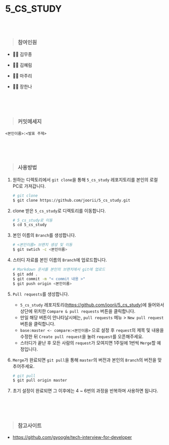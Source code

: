 # 5_CS_STUDY

<br>

<br>

> ### 참여인원

* :man_technologist: 김무종 

* :woman_technologist: 김혜림 
* :woman_technologist: 마주리 
* :woman_technologist: 장한나

<br>

<br>

<br>

> ### 커밋메세지

`<본인이름>:<발표 주제>`

<br>

<br>

<br>

> ### 사용방법

1. 원하는 디렉토리에서 `git clone`을 통해 `5_cs_study` 레포지토리를 본인의 로컬 PC로 가져갑니다.

   ```bash
   # git clone
   $ git clone https://github.com/joorii/5_cs_study.git
   ```

2. clone 받은 `5_cs_study`로 디렉토리를 이동합니다.

   ```bash
   # 5_cs_study로 이동
   $ cd 5_cs_study
   ```

3. 본인 이름의 `Branch`를 생성합니다.

   ```bash
   # <본인이름> 브랜치 생성 및 이동
   $ git swtich -c <본인이름>
   ```

4. 스터디 자료를 본인 이름의 `Branch`에 업로드합니다.

   ```bash
   # Markdown 문서를 본인의 브랜치에서 git에 업로드
   $ git add .
   $ git commit -m "< commit 내용 >"
   $ git push origin <본인이름>
   ```

5. `Pull requests`를 생성합니다.

   * `5_cs_study` 레포지토리(https://github.com/joorii/5_cs_study)에 들어와서 상단에 위치한 `Compare & pull requests` 버튼을 클릭합니다.
   * 만일 해당 버튼이 안나타날시에는, `pull requests` 메뉴 > `New pull request` 버튼을 클릭합니다.
   * `base:master <- compare:<본인이름>` 으로 설정 후 `request`의 제목 및 내용을 수정한 뒤 `Create pull request`을 눌러 `request`를 오픈해주세요.
   * 스터디가 끝난 후 모든 사람의 `request`가 모여지면 1주일에 1번씩 `Merge`할 예정입니다.

6. `Merge`가 완료되면 `git pull`을 통해 `master`의 버전과 본인의 `Branch`의 버전을 맞추어주세요.

   ```bash
   # git pull
   $ git pull origin master
   ```

7. 초기 설정이 완료되면 그 이후에는 4 ~ 6번의 과정을 반복하며 사용하면 됩니다.

<br>

<br>

<br>

> ### 참고사이트

* https://github.com/gyoogle/tech-interview-for-developer